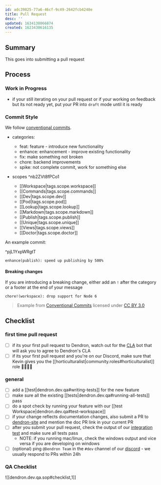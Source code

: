 ```yaml
---
id: adc39825-77a6-46cf-9c49-2642fcb4248e
title: Pull Request
desc: ''
updated: 1634138066874
created: 1623430616135
---
```


## Summary

This goes into submitting a pull request

## Process

### Work in Progress
- if your still iterating on your pull request or if your working on feedback but its not ready yet, put your PR into `draft` mode until it is ready

### Commit Style

We follow [conventional commits](https://www.conventionalcommits.org/en/v1.0.0/).

- categories:
  - feat: feature - introduce new functionality
  - enhance: enhancement - improve existing functionality
  - fix: make something not broken
  - chore: backend improvements
  - spike: not complete commit, work for something else

- scopes ^nb2ZVt8fPCo1
  * [[Workspace|tags.scope.workspace]]
  * [[Commands|tags.scope.commands]]
  * [[Dev|tags.scope.dev]]
  * [[Pod|tags.scope.pod]]
  * [[Lookup|tags.scope.lookup]]
  * [[Markdown|tags.scope.markdown]]
  * [[Publish|tags.scope.publish]]
  * [[Unique|tags.scope.unique]]
  * [[Views|tags.scope.views]]
  * [[Doctor|tags.scope.doctor]]

An example commit:

^pjL1YxpWRgtT
``` 
enhance(publish): speed up publishing by 500%
```

#### Breaking changes
 
If you are introducing a breaking change, either add an `!` after the category or a footer at the end of your message

```
chore!(workspace): drop support for Node 6
```
> Example from [Conventional Commits](https://www.conventionalcommits.org/en/v1.0.0/) licensed under [CC BY 3.0](https://creativecommons.org/licenses/by/3.0/)

## Checklist

### first time pull request
- [ ] if its your first pull request to Dendron, watch out for the [CLA](https://en.wikipedia.org/wiki/Contributor_License_Agreement) bot that will ask you to agree to Dendron's CLA
- [ ] if its your first pull request and you're on our Discord, make sure that Kevin gives you the [[horticulturalist|community.roles#horticulturalist]] role  👨‍🌾👩‍🌾

### general
- [ ] add a [[test|dendron.dev.qa#writing-tests]] for the new feature
- [ ] make sure all the existing [[tests|dendron.dev.qa#running-all-tests]] pass
- [ ] do a spot check by running your feature with our [[test Workspace|dendron.dev.qa#test-workspace]]
- [ ] if your change reflects documentation changes, also submit a PR to [dendron-site](https://github.com/dendronhq/dendron-site) and mention the doc PR link in your current PR
- [ ] after you submit your pull request, check the output of our [integration test](https://github.com/dendronhq/dendron/actions) and make sure all tests pass
  - NOTE: if you running mac/linux, check the windows output and vice versa if you are developing on windows
- [ ] (optional) ping `@Dendron Team` in the `#dev` channel of our [discord](https://discord.gg/AE3NRw9) - we usually respond to PRs within 24h

### QA Checklist
![[dendron.dev.qa.sop#checklist,1]]

